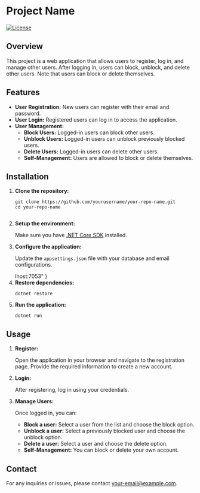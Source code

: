 <!DOCTYPE html>
<html lang="en">
<head>
  <meta charset="UTF-8">
  <meta name="viewport" content="width=device-width, initial-scale=1.0">
</head>
<body>
  <h1>Project Name</h1>
  <p><a href="LICENSE"><img src="https://img.shields.io/badge/license-MIT-blue.svg" alt="License"></a></p>

  <h2>Overview</h2>
  <p>This project is a web application that allows users to register, log in, and manage other users. After logging in, users can block, unblock, and delete other users. Note that users can block or delete themselves.</p>

  <h2>Features</h2>
  <ul>
    <li><strong>User Registration:</strong> New users can register with their email and password.</li>
    <li><strong>User Login:</strong> Registered users can log in to access the application.</li>
    <li><strong>User Management:</strong>
      <ul>
        <li><strong>Block Users:</strong> Logged-in users can block other users.</li>
        <li><strong>Unblock Users:</strong> Logged-in users can unblock previously blocked users.</li>
        <li><strong>Delete Users:</strong> Logged-in users can delete other users.</li>
        <li><strong>Self-Management:</strong> Users are allowed to block or delete themselves.</li>
      </ul>
    </li>
  </ul>

  <h2>Installation</h2>
  <ol>
    <li><strong>Clone the repository:</strong>
      <pre><code>git clone https://github.com/yourusername/your-repo-name.git
cd your-repo-name
      </code></pre>
    </li>
    <li><strong>Setup the environment:</strong>
      <p>Make sure you have <a href="https://dotnet.microsoft.com/download">.NET Core SDK</a> installed.</p>
    </li>
    <li><strong>Configure the application:</strong>
      <p>Update the <code>appsettings.json</code> file with your database and email configurations.</p>
      lhost:7053"
}
    </li>
    <li><strong>Restore dependencies:</strong>
      <pre><code>dotnet restore</code></pre>
    </li>
    <li><strong>Run the application:</strong>
      <pre><code>dotnet run</code></pre>
    </li>
  </ol>

  <h2>Usage</h2>
  <ol>
    <li><strong>Register:</strong>
      <p>Open the application in your browser and navigate to the registration page. Provide the required information to create a new account.</p>
    </li>
    <li><strong>Login:</strong>
      <p>After registering, log in using your credentials.</p>
    </li>
    <li><strong>Manage Users:</strong>
      <p>Once logged in, you can:</p>
      <ul>
        <li><strong>Block a user:</strong> Select a user from the list and choose the block option.</li>
        <li><strong>Unblock a user:</strong> Select a previously blocked user and choose the unblock option.</li>
        <li><strong>Delete a user:</strong> Select a user and choose the delete option.</li>
        <li><strong>Self-Management:</strong> You can block or delete your own account.</li>
      </ul>
    </li>
  </ol>

  <h2>Contact</h2>
  <p>For any inquiries or issues, please contact <a href="mailto:xurshidyoldoshev4@gmail.com">your-email@example.com</a>.</p>
</body>
</html>
